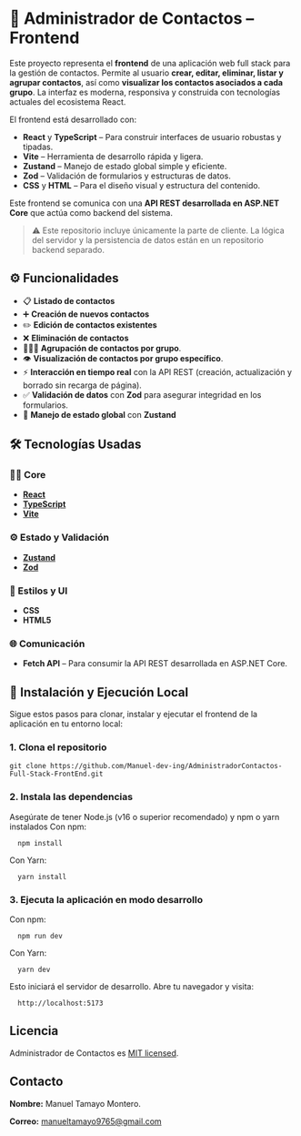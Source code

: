 # 📇 Administrador de Contactos – Frontend

Este proyecto representa el **frontend** de una aplicación web full stack para la gestión de contactos. Permite al usuario **crear, editar, eliminar, listar y agrupar contactos**, así como **visualizar los contactos asociados a cada grupo**. La interfaz es moderna, responsiva y construida con tecnologías actuales del ecosistema React.

El frontend está desarrollado con:

- **React** y **TypeScript** – Para construir interfaces de usuario robustas y tipadas.
- **Vite** – Herramienta de desarrollo rápida y ligera.
- **Zustand** – Manejo de estado global simple y eficiente.
- **Zod** – Validación de formularios y estructuras de datos.
- **CSS** y **HTML** – Para el diseño visual y estructura del contenido.

Este frontend se comunica con una **API REST desarrollada en ASP.NET Core** que actúa como backend del sistema.

> ⚠️ Este repositorio incluye únicamente la parte de cliente. La lógica del servidor y la persistencia de datos están en un repositorio backend separado.

## ⚙️ Funcionalidades

- 📋 **Listado de contactos**
- ➕ **Creación de nuevos contactos**
- ✏️ **Edición de contactos existentes**
- ❌ **Eliminación de contactos**
- 🧑‍🤝‍🧑 **Agrupación de contactos por grupo**.
- 👁️ **Visualización de contactos por grupo específico**.
- ⚡ **Interacción en tiempo real** con la API REST (creación, actualización y borrado sin recarga de página).
- ✅ **Validación de datos** con **Zod** para asegurar integridad en los formularios.
- 💾 **Manejo de estado global** con **Zustand**

## 🛠️ Tecnologías Usadas

### 🧑‍💻 Core
- **[React](https://reactjs.org/)**
- **[TypeScript](https://www.typescriptlang.org/)**
- **[Vite](https://vitejs.dev/)**

### ⚙️ Estado y Validación
- **[Zustand](https://zustand-demo.pmnd.rs/)**
- **[Zod](https://zod.dev/)**

### 🎨 Estilos y UI
- **CSS**
- **HTML5**

### 🌐 Comunicación
- **Fetch API** – Para consumir la API REST desarrollada en ASP.NET Core.

## 🚀 Instalación y Ejecución Local
Sigue estos pasos para clonar, instalar y ejecutar el frontend de la aplicación en tu entorno local:

### 1. Clona el repositorio
```
git clone https://github.com/Manuel-dev-ing/AdministradorContactos-Full-Stack-FrontEnd.git

```
### 2. Instala las dependencias
Asegúrate de tener Node.js (v16 o superior recomendado) y npm o yarn instalados
Con npm:
```
  npm install 
```
Con Yarn:
```
  yarn install
```
### 3. Ejecuta la aplicación en modo desarrollo
Con npm:
```
  npm run dev
```
Con Yarn: 
```
  yarn dev

```
Esto iniciará el servidor de desarrollo. Abre tu navegador y visita:

```
  http://localhost:5173

```

## Licencia

Administrador de Contactos es [MIT licensed](./LICENSE).

## Contacto
**Nombre:** Manuel Tamayo Montero.

**Correo:** manueltamayo9765@gmail.com
